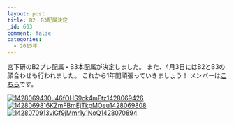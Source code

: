 ```yaml
---
layout: post
title: B2・B3配属決定
_id: 603
comment: false
categories:
  - 2015年
---
```


宮下研のB2プレ配属・B3本配属が決定しました。
また、4月3日にはB2とB3の顔合わせも行われました。
これから1年間頑張っていきましょう！
メンバーは[こちら](http://miyashita.com/?page_id=312)です。

[![1428069430u46fOHS9ck4mFtz1428069426](/wp-content/uploads/2015/04/1428069430u46fOHS9ck4mFtz1428069426.gif)](/wp-content/uploads/2015/04/1428069430u46fOHS9ck4mFtz1428069426.gif)[![1428069816KZmFBmEjTkpMOeu1428069808](/wp-content/uploads/2015/04/1428069816KZmFBmEjTkpMOeu1428069808.gif)](/wp-content/uploads/2015/04/1428069816KZmFBmEjTkpMOeu1428069808.gif)[![1428070913viGf9jMmr1y1NoQ1428070894](/wp-content/uploads/2015/04/1428070913viGf9jMmr1y1NoQ1428070894.gif)](/wp-content/uploads/2015/04/1428070913viGf9jMmr1y1NoQ1428070894.gif)
